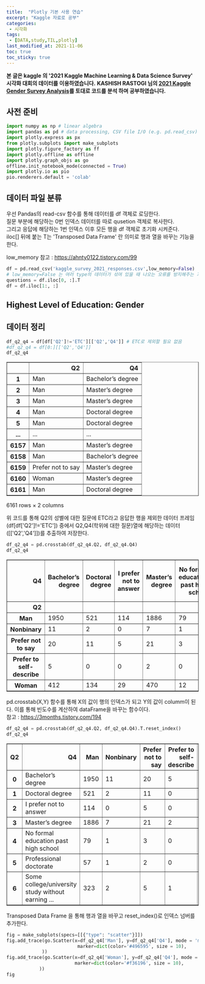 ```yaml
---
title:  "Plotly 기본 사용 연습"
excerpt: "Kaggle 자료로 공부"
categories:
 - 시각화
tags:
 - [DATA,study,TIL,plotly]
last_modified_at: 2021-11-06
toc: true
toc_sticky: true
---
```


**본 글은 kaggle 의 '2021 Kaggle Machine Learning & Data Science Survey' 시각화 대회의 데이터를 이용하였습니다.**
**KASHISH RASTOGI 님의 [2021 Kaggle Gender Survey Analysis](https://www.kaggle.com/kashishrastogi/2021-kaggle-gender-survey-analysis-plotly/notebook)를 토대로 코드를 분석 하며 공부하였습니다.**


## 사전 준비


```python
import numpy as np # linear algebra
import pandas as pd # data processing, CSV file I/O (e.g. pd.read_csv)
import plotly.express as px
from plotly.subplots import make_subplots
import plotly.figure_factory as ff
import plotly.offline as offline
import plotly.graph_objs as go
offline.init_notebook_mode(connected = True)
import plotly.io as pio
pio.renderers.default = 'colab'
```


<script type="text/javascript">
window.PlotlyConfig = {MathJaxConfig: 'local'};
if (window.MathJax) {MathJax.Hub.Config({SVG: {font: "STIX-Web"}});}
if (typeof require !== 'undefined') {
require.undef("plotly");
requirejs.config({
    paths: {
        'plotly': ['https://cdn.plot.ly/plotly-latest.min']
    }
});
require(['plotly'], function(Plotly) {
    window._Plotly = Plotly;
});
}
</script>



## 데이터 파일 분류

우선 Pandas의 read-csv 함수를 통해 데이터를 df 객체로 로딩한다.<br>
질문 부분에 해당하는 0번 인덱스 데이터를 따로 qusetion 객체로 복사한다.<br>
그리고 응답에 해당하는 1번 인덱스 이후 모든 행을 df 객체로 초기화 시켜준다.<br>
iloc[] 뒤에 붙는 T는 'Transposed Data Frame' 란 의미로 행과 열을 바꾸는 기능을 한다.

low_memory 참고 : https://ahnty0122.tistory.com/99


```python
df = pd.read_csv('kaggle_survey_2021_responses.csv',low_memory=False)
# low_memory=False 는 여러 type의 데이터가 섞여 있을 때 나오는 오류를 방지해주는 기능
questions = df.iloc[0, :].T
df = df.iloc[1:, :]

```

## Highest Level of Education: Gender

## 데이터 정리


```python
df_q2_q4 = df[df['Q2']!='ETC'][['Q2','Q4']] # ETC로 제외할 필요 없음
#df_q2_q4 = df[0:][['Q2','Q4']]
df_q2_q4

```




<div>
<style scoped>
    .dataframe tbody tr th:only-of-type {
        vertical-align: middle;
    }

    .dataframe tbody tr th {
        vertical-align: top;
    }

    .dataframe thead th {
        text-align: right;
    }
</style>
<table border="1" class="dataframe">
  <thead>
    <tr style="text-align: right;">
      <th></th>
      <th>Q2</th>
      <th>Q4</th>
    </tr>
  </thead>
  <tbody>
    <tr>
      <th>1</th>
      <td>Man</td>
      <td>Bachelor’s degree</td>
    </tr>
    <tr>
      <th>2</th>
      <td>Man</td>
      <td>Master’s degree</td>
    </tr>
    <tr>
      <th>3</th>
      <td>Man</td>
      <td>Master’s degree</td>
    </tr>
    <tr>
      <th>4</th>
      <td>Man</td>
      <td>Doctoral degree</td>
    </tr>
    <tr>
      <th>5</th>
      <td>Man</td>
      <td>Doctoral degree</td>
    </tr>
    <tr>
      <th>...</th>
      <td>...</td>
      <td>...</td>
    </tr>
    <tr>
      <th>6157</th>
      <td>Man</td>
      <td>Master’s degree</td>
    </tr>
    <tr>
      <th>6158</th>
      <td>Man</td>
      <td>Bachelor’s degree</td>
    </tr>
    <tr>
      <th>6159</th>
      <td>Prefer not to say</td>
      <td>Master’s degree</td>
    </tr>
    <tr>
      <th>6160</th>
      <td>Woman</td>
      <td>Master’s degree</td>
    </tr>
    <tr>
      <th>6161</th>
      <td>Man</td>
      <td>Doctoral degree</td>
    </tr>
  </tbody>
</table>
<p>6161 rows × 2 columns</p>
</div>



위 코드를 통해 Q2의 성별에 대한 질문에 ETC라고 응답한 행을 제외한 데이터 프레임(df[df['Q2']!='ETC']) 중에서 Q2,Q4(학위에 대한 질문)열에 해당하는 데이터([['Q2','Q4']])를 추출하여 저장한다. 


```python
df_q2_q4 = pd.crosstab(df_q2_q4.Q2, df_q2_q4.Q4)
df_q2_q4
```




<div>
<style scoped>
    .dataframe tbody tr th:only-of-type {
        vertical-align: middle;
    }

    .dataframe tbody tr th {
        vertical-align: top;
    }

    .dataframe thead th {
        text-align: right;
    }
</style>
<table border="1" class="dataframe">
  <thead>
    <tr style="text-align: right;">
      <th>Q4</th>
      <th>Bachelor’s degree</th>
      <th>Doctoral degree</th>
      <th>I prefer not to answer</th>
      <th>Master’s degree</th>
      <th>No formal education past high school</th>
      <th>Professional doctorate</th>
      <th>Some college/university study without earning a bachelor’s degree</th>
    </tr>
    <tr>
      <th>Q2</th>
      <th></th>
      <th></th>
      <th></th>
      <th></th>
      <th></th>
      <th></th>
      <th></th>
    </tr>
  </thead>
  <tbody>
    <tr>
      <th>Man</th>
      <td>1950</td>
      <td>521</td>
      <td>114</td>
      <td>1886</td>
      <td>79</td>
      <td>57</td>
      <td>323</td>
    </tr>
    <tr>
      <th>Nonbinary</th>
      <td>11</td>
      <td>2</td>
      <td>0</td>
      <td>7</td>
      <td>1</td>
      <td>1</td>
      <td>2</td>
    </tr>
    <tr>
      <th>Prefer not to say</th>
      <td>20</td>
      <td>11</td>
      <td>5</td>
      <td>21</td>
      <td>3</td>
      <td>2</td>
      <td>5</td>
    </tr>
    <tr>
      <th>Prefer to self-describe</th>
      <td>5</td>
      <td>0</td>
      <td>0</td>
      <td>2</td>
      <td>0</td>
      <td>0</td>
      <td>1</td>
    </tr>
    <tr>
      <th>Woman</th>
      <td>412</td>
      <td>134</td>
      <td>29</td>
      <td>470</td>
      <td>12</td>
      <td>15</td>
      <td>60</td>
    </tr>
  </tbody>
</table>
</div>



pd.crosstab(X,Y) 함수를 통해 X의 값이 행의 인덱스가 되고 Y의 값이 columm이 된다. 이를 통해 빈도수를 계산하여 dataFrame을 바꾸는 함수이다.<br>
참고 : https://3months.tistory.com/194


```python
df_q2_q4 = pd.crosstab(df_q2_q4.Q2, df_q2_q4.Q4).T.reset_index()
df_q2_q4
```




<div>
<style scoped>
    .dataframe tbody tr th:only-of-type {
        vertical-align: middle;
    }

    .dataframe tbody tr th {
        vertical-align: top;
    }

    .dataframe thead th {
        text-align: right;
    }
</style>
<table border="1" class="dataframe">
  <thead>
    <tr style="text-align: right;">
      <th>Q2</th>
      <th>Q4</th>
      <th>Man</th>
      <th>Nonbinary</th>
      <th>Prefer not to say</th>
      <th>Prefer to self-describe</th>
      <th>Woman</th>
    </tr>
  </thead>
  <tbody>
    <tr>
      <th>0</th>
      <td>Bachelor’s degree</td>
      <td>1950</td>
      <td>11</td>
      <td>20</td>
      <td>5</td>
      <td>412</td>
    </tr>
    <tr>
      <th>1</th>
      <td>Doctoral degree</td>
      <td>521</td>
      <td>2</td>
      <td>11</td>
      <td>0</td>
      <td>134</td>
    </tr>
    <tr>
      <th>2</th>
      <td>I prefer not to answer</td>
      <td>114</td>
      <td>0</td>
      <td>5</td>
      <td>0</td>
      <td>29</td>
    </tr>
    <tr>
      <th>3</th>
      <td>Master’s degree</td>
      <td>1886</td>
      <td>7</td>
      <td>21</td>
      <td>2</td>
      <td>470</td>
    </tr>
    <tr>
      <th>4</th>
      <td>No formal education past high school</td>
      <td>79</td>
      <td>1</td>
      <td>3</td>
      <td>0</td>
      <td>12</td>
    </tr>
    <tr>
      <th>5</th>
      <td>Professional doctorate</td>
      <td>57</td>
      <td>1</td>
      <td>2</td>
      <td>0</td>
      <td>15</td>
    </tr>
    <tr>
      <th>6</th>
      <td>Some college/university study without earning ...</td>
      <td>323</td>
      <td>2</td>
      <td>5</td>
      <td>1</td>
      <td>60</td>
    </tr>
  </tbody>
</table>
</div>



Transposed Data Frame 을 통해 행과 열을 바꾸고 reset_index()로 인덱스 넘버를 추가한다.


```python
fig = make_subplots(specs=[[{"type": "scatter"}]])
fig.add_trace(go.Scatter(x=df_q2_q4['Man'], y=df_q2_q4['Q4'], mode = 'markers', name='Man',
                          marker=dict(color='#496595', size = 10),
             ))
fig.add_trace(go.Scatter(x=df_q2_q4['Woman'], y=df_q2_q4['Q4'], mode = 'markers', name='Woman',
                         marker=dict(color='#f36196', size = 10),
            ))
fig
```


<html>
<head><meta charset="utf-8" /></head>
<body>
    <div>
            <script src="https://cdnjs.cloudflare.com/ajax/libs/mathjax/2.7.5/MathJax.js?config=TeX-AMS-MML_SVG"></script><script type="text/javascript">if (window.MathJax) {MathJax.Hub.Config({SVG: {font: "STIX-Web"}});}</script>
                <script type="text/javascript">window.PlotlyConfig = {MathJaxConfig: 'local'};</script>
        <script src="https://cdn.plot.ly/plotly-latest.min.js"></script>    
            <div id="4edb1a0e-1e0f-40de-be15-8097b9e4c245" class="plotly-graph-div" style="height:525px; width:100%;"></div>
            <script type="text/javascript">

                    window.PLOTLYENV=window.PLOTLYENV || {};

                if (document.getElementById("4edb1a0e-1e0f-40de-be15-8097b9e4c245")) {
                    Plotly.newPlot(
                        '4edb1a0e-1e0f-40de-be15-8097b9e4c245',
                        [{"marker": {"color": "#496595", "size": 10}, "mode": "markers", "name": "Man", "type": "scatter", "x": [1950, 521, 114, 1886, 79, 57, 323], "y": ["Bachelor\u2019s degree", "Doctoral degree", "I prefer not to answer", "Master\u2019s degree", "No formal education past high school", "Professional doctorate", "Some college/university study without earning a bachelor\u2019s degree"]}, {"marker": {"color": "#f36196", "size": 10}, "mode": "markers", "name": "Woman", "type": "scatter", "x": [412, 134, 29, 470, 12, 15, 60], "y": ["Bachelor\u2019s degree", "Doctoral degree", "I prefer not to answer", "Master\u2019s degree", "No formal education past high school", "Professional doctorate", "Some college/university study without earning a bachelor\u2019s degree"]}],
                        {"template": {"data": {"bar": [{"error_x": {"color": "#2a3f5f"}, "error_y": {"color": "#2a3f5f"}, "marker": {"line": {"color": "#E5ECF6", "width": 0.5}}, "type": "bar"}], "barpolar": [{"marker": {"line": {"color": "#E5ECF6", "width": 0.5}}, "type": "barpolar"}], "carpet": [{"aaxis": {"endlinecolor": "#2a3f5f", "gridcolor": "white", "linecolor": "white", "minorgridcolor": "white", "startlinecolor": "#2a3f5f"}, "baxis": {"endlinecolor": "#2a3f5f", "gridcolor": "white", "linecolor": "white", "minorgridcolor": "white", "startlinecolor": "#2a3f5f"}, "type": "carpet"}], "choropleth": [{"colorbar": {"outlinewidth": 0, "ticks": ""}, "type": "choropleth"}], "contour": [{"colorbar": {"outlinewidth": 0, "ticks": ""}, "colorscale": [[0.0, "#0d0887"], [0.1111111111111111, "#46039f"], [0.2222222222222222, "#7201a8"], [0.3333333333333333, "#9c179e"], [0.4444444444444444, "#bd3786"], [0.5555555555555556, "#d8576b"], [0.6666666666666666, "#ed7953"], [0.7777777777777778, "#fb9f3a"], [0.8888888888888888, "#fdca26"], [1.0, "#f0f921"]], "type": "contour"}], "contourcarpet": [{"colorbar": {"outlinewidth": 0, "ticks": ""}, "type": "contourcarpet"}], "heatmap": [{"colorbar": {"outlinewidth": 0, "ticks": ""}, "colorscale": [[0.0, "#0d0887"], [0.1111111111111111, "#46039f"], [0.2222222222222222, "#7201a8"], [0.3333333333333333, "#9c179e"], [0.4444444444444444, "#bd3786"], [0.5555555555555556, "#d8576b"], [0.6666666666666666, "#ed7953"], [0.7777777777777778, "#fb9f3a"], [0.8888888888888888, "#fdca26"], [1.0, "#f0f921"]], "type": "heatmap"}], "heatmapgl": [{"colorbar": {"outlinewidth": 0, "ticks": ""}, "colorscale": [[0.0, "#0d0887"], [0.1111111111111111, "#46039f"], [0.2222222222222222, "#7201a8"], [0.3333333333333333, "#9c179e"], [0.4444444444444444, "#bd3786"], [0.5555555555555556, "#d8576b"], [0.6666666666666666, "#ed7953"], [0.7777777777777778, "#fb9f3a"], [0.8888888888888888, "#fdca26"], [1.0, "#f0f921"]], "type": "heatmapgl"}], "histogram": [{"marker": {"colorbar": {"outlinewidth": 0, "ticks": ""}}, "type": "histogram"}], "histogram2d": [{"colorbar": {"outlinewidth": 0, "ticks": ""}, "colorscale": [[0.0, "#0d0887"], [0.1111111111111111, "#46039f"], [0.2222222222222222, "#7201a8"], [0.3333333333333333, "#9c179e"], [0.4444444444444444, "#bd3786"], [0.5555555555555556, "#d8576b"], [0.6666666666666666, "#ed7953"], [0.7777777777777778, "#fb9f3a"], [0.8888888888888888, "#fdca26"], [1.0, "#f0f921"]], "type": "histogram2d"}], "histogram2dcontour": [{"colorbar": {"outlinewidth": 0, "ticks": ""}, "colorscale": [[0.0, "#0d0887"], [0.1111111111111111, "#46039f"], [0.2222222222222222, "#7201a8"], [0.3333333333333333, "#9c179e"], [0.4444444444444444, "#bd3786"], [0.5555555555555556, "#d8576b"], [0.6666666666666666, "#ed7953"], [0.7777777777777778, "#fb9f3a"], [0.8888888888888888, "#fdca26"], [1.0, "#f0f921"]], "type": "histogram2dcontour"}], "mesh3d": [{"colorbar": {"outlinewidth": 0, "ticks": ""}, "type": "mesh3d"}], "parcoords": [{"line": {"colorbar": {"outlinewidth": 0, "ticks": ""}}, "type": "parcoords"}], "pie": [{"automargin": true, "type": "pie"}], "scatter": [{"marker": {"colorbar": {"outlinewidth": 0, "ticks": ""}}, "type": "scatter"}], "scatter3d": [{"line": {"colorbar": {"outlinewidth": 0, "ticks": ""}}, "marker": {"colorbar": {"outlinewidth": 0, "ticks": ""}}, "type": "scatter3d"}], "scattercarpet": [{"marker": {"colorbar": {"outlinewidth": 0, "ticks": ""}}, "type": "scattercarpet"}], "scattergeo": [{"marker": {"colorbar": {"outlinewidth": 0, "ticks": ""}}, "type": "scattergeo"}], "scattergl": [{"marker": {"colorbar": {"outlinewidth": 0, "ticks": ""}}, "type": "scattergl"}], "scattermapbox": [{"marker": {"colorbar": {"outlinewidth": 0, "ticks": ""}}, "type": "scattermapbox"}], "scatterpolar": [{"marker": {"colorbar": {"outlinewidth": 0, "ticks": ""}}, "type": "scatterpolar"}], "scatterpolargl": [{"marker": {"colorbar": {"outlinewidth": 0, "ticks": ""}}, "type": "scatterpolargl"}], "scatterternary": [{"marker": {"colorbar": {"outlinewidth": 0, "ticks": ""}}, "type": "scatterternary"}], "surface": [{"colorbar": {"outlinewidth": 0, "ticks": ""}, "colorscale": [[0.0, "#0d0887"], [0.1111111111111111, "#46039f"], [0.2222222222222222, "#7201a8"], [0.3333333333333333, "#9c179e"], [0.4444444444444444, "#bd3786"], [0.5555555555555556, "#d8576b"], [0.6666666666666666, "#ed7953"], [0.7777777777777778, "#fb9f3a"], [0.8888888888888888, "#fdca26"], [1.0, "#f0f921"]], "type": "surface"}], "table": [{"cells": {"fill": {"color": "#EBF0F8"}, "line": {"color": "white"}}, "header": {"fill": {"color": "#C8D4E3"}, "line": {"color": "white"}}, "type": "table"}]}, "layout": {"annotationdefaults": {"arrowcolor": "#2a3f5f", "arrowhead": 0, "arrowwidth": 1}, "coloraxis": {"colorbar": {"outlinewidth": 0, "ticks": ""}}, "colorscale": {"diverging": [[0, "#8e0152"], [0.1, "#c51b7d"], [0.2, "#de77ae"], [0.3, "#f1b6da"], [0.4, "#fde0ef"], [0.5, "#f7f7f7"], [0.6, "#e6f5d0"], [0.7, "#b8e186"], [0.8, "#7fbc41"], [0.9, "#4d9221"], [1, "#276419"]], "sequential": [[0.0, "#0d0887"], [0.1111111111111111, "#46039f"], [0.2222222222222222, "#7201a8"], [0.3333333333333333, "#9c179e"], [0.4444444444444444, "#bd3786"], [0.5555555555555556, "#d8576b"], [0.6666666666666666, "#ed7953"], [0.7777777777777778, "#fb9f3a"], [0.8888888888888888, "#fdca26"], [1.0, "#f0f921"]], "sequentialminus": [[0.0, "#0d0887"], [0.1111111111111111, "#46039f"], [0.2222222222222222, "#7201a8"], [0.3333333333333333, "#9c179e"], [0.4444444444444444, "#bd3786"], [0.5555555555555556, "#d8576b"], [0.6666666666666666, "#ed7953"], [0.7777777777777778, "#fb9f3a"], [0.8888888888888888, "#fdca26"], [1.0, "#f0f921"]]}, "colorway": ["#636efa", "#EF553B", "#00cc96", "#ab63fa", "#FFA15A", "#19d3f3", "#FF6692", "#B6E880", "#FF97FF", "#FECB52"], "font": {"color": "#2a3f5f"}, "geo": {"bgcolor": "white", "lakecolor": "white", "landcolor": "#E5ECF6", "showlakes": true, "showland": true, "subunitcolor": "white"}, "hoverlabel": {"align": "left"}, "hovermode": "closest", "mapbox": {"style": "light"}, "paper_bgcolor": "white", "plot_bgcolor": "#E5ECF6", "polar": {"angularaxis": {"gridcolor": "white", "linecolor": "white", "ticks": ""}, "bgcolor": "#E5ECF6", "radialaxis": {"gridcolor": "white", "linecolor": "white", "ticks": ""}}, "scene": {"xaxis": {"backgroundcolor": "#E5ECF6", "gridcolor": "white", "gridwidth": 2, "linecolor": "white", "showbackground": true, "ticks": "", "zerolinecolor": "white"}, "yaxis": {"backgroundcolor": "#E5ECF6", "gridcolor": "white", "gridwidth": 2, "linecolor": "white", "showbackground": true, "ticks": "", "zerolinecolor": "white"}, "zaxis": {"backgroundcolor": "#E5ECF6", "gridcolor": "white", "gridwidth": 2, "linecolor": "white", "showbackground": true, "ticks": "", "zerolinecolor": "white"}}, "shapedefaults": {"line": {"color": "#2a3f5f"}}, "ternary": {"aaxis": {"gridcolor": "white", "linecolor": "white", "ticks": ""}, "baxis": {"gridcolor": "white", "linecolor": "white", "ticks": ""}, "bgcolor": "#E5ECF6", "caxis": {"gridcolor": "white", "linecolor": "white", "ticks": ""}}, "title": {"x": 0.05}, "xaxis": {"automargin": true, "gridcolor": "white", "linecolor": "white", "ticks": "", "title": {"standoff": 15}, "zerolinecolor": "white", "zerolinewidth": 2}, "yaxis": {"automargin": true, "gridcolor": "white", "linecolor": "white", "ticks": "", "title": {"standoff": 15}, "zerolinecolor": "white", "zerolinewidth": 2}}}, "xaxis": {"anchor": "y", "domain": [0.0, 1.0]}, "yaxis": {"anchor": "x", "domain": [0.0, 1.0]}},
                        {"responsive": true}
                    ).then(function(){

var gd = document.getElementById('4edb1a0e-1e0f-40de-be15-8097b9e4c245');
var x = new MutationObserver(function (mutations, observer) {{
        var display = window.getComputedStyle(gd).display;
        if (!display || display === 'none') {{
            console.log([gd, 'removed!']);
            Plotly.purge(gd);
            observer.disconnect();
        }}
}});

// Listen for the removal of the full notebook cells
var notebookContainer = gd.closest('#notebook-container');
{% raw %}
if (notebookContainer) {{
 x.observe(notebookContainer, {childList: true});
}}
{% endraw %}

// Listen for the clearing of the current output cell
var outputEl = gd.closest('.output');
{% raw %}
if (outputEl) {{
    x.observe(outputEl, {childList: true});
}}
{% endraw %}

                        })
                };

            </script>
        </div>
</body>
</html>



```python
from google.colab import drive
drive.mount('/content/drive')
```

figure 객체를 만들어준 후 빈 캔버스에 add_trace()함수를 통해 Scatter형식의 데이터 포인트를 입력해준다.<br>
mode = 'markers'점만 찍는 형식의 산점도 그래프를 의미한다.
그리고 makers의 설정은 딕셔너리 형태의 값으로 색상이나 사이즈를 입력한다.


```python
for i in range(0, len(df_q2_q4)):
    fig.add_shape(type='line',
                              x0 = df_q2_q4['Man'][i],
                              y0 = i,
                              x1 = df_q2_q4['Woman'][i],
                              y1 = i,
                              line=dict(color='#c6ccd8', width = 2))
```

add_shape()함수로 선을 추가해준다.
x0,y0 의 지점과 x1,y1의 지점을 잇는 선을 그어준다.


```python
fig.update_xaxes(showgrid=False)# 캔버스의 세로 격자 무늬를 지운다.
fig.update_yaxes(tickmode='array', 
                 tickvals=["Some college/university study without earning a bachelor’s degree",
                           "Professional doctorate",
                           "No formal education past high school",
                           "Master’s degree","I prefer not to answer","Doctoral degree",
                           "Bachelor’s degree"],
                 ticktext=["Without Bachelor's Degree","Professional doctorate",
                           "No formal education past high school",
                           "Master’s degree","I prefer not to answer","Doctoral degree",
                           "Bachelor’s degree"])# 기존에 너무 길었던 첫번째 항목의 제목을 바꾼다.
fig.update_layout(height=350, 
                  margin=dict(b=0,r=20,l=20), # 각각 bottom right left를 의미
                  title_text="Highest Level of Education: Gender",#제목
                  template="plotly_white",
                  title_font=dict(size=25, color='#444', family="Lato, sans-serif"), #폰트 설정
                  font=dict(color='#8a8d93'),
                  hoverlabel=dict(bgcolor="#f2f2f2", font_size=13, font_family="Lato, sans-serif"), # 그래프 위에 마우스를 올려놨을 때 나오는 hoverlabel설명 설정
                  legend=dict(orientation="h", yanchor="bottom", y=1, xanchor="center", x=0.5))
fig.show()
```


<html>
<head><meta charset="utf-8" /></head>
<body>
    <div>
            <script src="https://cdnjs.cloudflare.com/ajax/libs/mathjax/2.7.5/MathJax.js?config=TeX-AMS-MML_SVG"></script><script type="text/javascript">if (window.MathJax) {MathJax.Hub.Config({SVG: {font: "STIX-Web"}});}</script>
                <script type="text/javascript">window.PlotlyConfig = {MathJaxConfig: 'local'};</script>
        <script src="https://cdn.plot.ly/plotly-latest.min.js"></script>    
            <div id="dcc4f7cb-b324-461d-a675-8f3cebcc2a59" class="plotly-graph-div" style="height:350px; width:100%;"></div>
            <script type="text/javascript">

                    window.PLOTLYENV=window.PLOTLYENV || {};

                if (document.getElementById("dcc4f7cb-b324-461d-a675-8f3cebcc2a59")) {
                    Plotly.newPlot(
                        'dcc4f7cb-b324-461d-a675-8f3cebcc2a59',
                        [{"marker": {"color": "#496595", "size": 10}, "mode": "markers", "name": "Man", "type": "scatter", "x": [1950, 521, 114, 1886, 79, 57, 323], "y": ["Bachelor\u2019s degree", "Doctoral degree", "I prefer not to answer", "Master\u2019s degree", "No formal education past high school", "Professional doctorate", "Some college/university study without earning a bachelor\u2019s degree"]}, {"marker": {"color": "#f36196", "size": 10}, "mode": "markers", "name": "Woman", "type": "scatter", "x": [412, 134, 29, 470, 12, 15, 60], "y": ["Bachelor\u2019s degree", "Doctoral degree", "I prefer not to answer", "Master\u2019s degree", "No formal education past high school", "Professional doctorate", "Some college/university study without earning a bachelor\u2019s degree"]}],
                        {"font": {"color": "#8a8d93"}, "height": 350, "hoverlabel": {"bgcolor": "#f2f2f2", "font": {"family": "Lato, sans-serif", "size": 13}}, "legend": {"orientation": "h", "x": 0.5, "xanchor": "center", "y": 1, "yanchor": "bottom"}, "margin": {"b": 0, "l": 20, "r": 20}, "shapes": [{"line": {"color": "#c6ccd8", "width": 2}, "type": "line", "x0": 1950, "x1": 412, "y0": 0, "y1": 0}, {"line": {"color": "#c6ccd8", "width": 2}, "type": "line", "x0": 521, "x1": 134, "y0": 1, "y1": 1}, {"line": {"color": "#c6ccd8", "width": 2}, "type": "line", "x0": 114, "x1": 29, "y0": 2, "y1": 2}, {"line": {"color": "#c6ccd8", "width": 2}, "type": "line", "x0": 1886, "x1": 470, "y0": 3, "y1": 3}, {"line": {"color": "#c6ccd8", "width": 2}, "type": "line", "x0": 79, "x1": 12, "y0": 4, "y1": 4}, {"line": {"color": "#c6ccd8", "width": 2}, "type": "line", "x0": 57, "x1": 15, "y0": 5, "y1": 5}, {"line": {"color": "#c6ccd8", "width": 2}, "type": "line", "x0": 323, "x1": 60, "y0": 6, "y1": 6}], "template": {"data": {"bar": [{"error_x": {"color": "#2a3f5f"}, "error_y": {"color": "#2a3f5f"}, "marker": {"line": {"color": "white", "width": 0.5}}, "type": "bar"}], "barpolar": [{"marker": {"line": {"color": "white", "width": 0.5}}, "type": "barpolar"}], "carpet": [{"aaxis": {"endlinecolor": "#2a3f5f", "gridcolor": "#C8D4E3", "linecolor": "#C8D4E3", "minorgridcolor": "#C8D4E3", "startlinecolor": "#2a3f5f"}, "baxis": {"endlinecolor": "#2a3f5f", "gridcolor": "#C8D4E3", "linecolor": "#C8D4E3", "minorgridcolor": "#C8D4E3", "startlinecolor": "#2a3f5f"}, "type": "carpet"}], "choropleth": [{"colorbar": {"outlinewidth": 0, "ticks": ""}, "type": "choropleth"}], "contour": [{"colorbar": {"outlinewidth": 0, "ticks": ""}, "colorscale": [[0.0, "#0d0887"], [0.1111111111111111, "#46039f"], [0.2222222222222222, "#7201a8"], [0.3333333333333333, "#9c179e"], [0.4444444444444444, "#bd3786"], [0.5555555555555556, "#d8576b"], [0.6666666666666666, "#ed7953"], [0.7777777777777778, "#fb9f3a"], [0.8888888888888888, "#fdca26"], [1.0, "#f0f921"]], "type": "contour"}], "contourcarpet": [{"colorbar": {"outlinewidth": 0, "ticks": ""}, "type": "contourcarpet"}], "heatmap": [{"colorbar": {"outlinewidth": 0, "ticks": ""}, "colorscale": [[0.0, "#0d0887"], [0.1111111111111111, "#46039f"], [0.2222222222222222, "#7201a8"], [0.3333333333333333, "#9c179e"], [0.4444444444444444, "#bd3786"], [0.5555555555555556, "#d8576b"], [0.6666666666666666, "#ed7953"], [0.7777777777777778, "#fb9f3a"], [0.8888888888888888, "#fdca26"], [1.0, "#f0f921"]], "type": "heatmap"}], "heatmapgl": [{"colorbar": {"outlinewidth": 0, "ticks": ""}, "colorscale": [[0.0, "#0d0887"], [0.1111111111111111, "#46039f"], [0.2222222222222222, "#7201a8"], [0.3333333333333333, "#9c179e"], [0.4444444444444444, "#bd3786"], [0.5555555555555556, "#d8576b"], [0.6666666666666666, "#ed7953"], [0.7777777777777778, "#fb9f3a"], [0.8888888888888888, "#fdca26"], [1.0, "#f0f921"]], "type": "heatmapgl"}], "histogram": [{"marker": {"colorbar": {"outlinewidth": 0, "ticks": ""}}, "type": "histogram"}], "histogram2d": [{"colorbar": {"outlinewidth": 0, "ticks": ""}, "colorscale": [[0.0, "#0d0887"], [0.1111111111111111, "#46039f"], [0.2222222222222222, "#7201a8"], [0.3333333333333333, "#9c179e"], [0.4444444444444444, "#bd3786"], [0.5555555555555556, "#d8576b"], [0.6666666666666666, "#ed7953"], [0.7777777777777778, "#fb9f3a"], [0.8888888888888888, "#fdca26"], [1.0, "#f0f921"]], "type": "histogram2d"}], "histogram2dcontour": [{"colorbar": {"outlinewidth": 0, "ticks": ""}, "colorscale": [[0.0, "#0d0887"], [0.1111111111111111, "#46039f"], [0.2222222222222222, "#7201a8"], [0.3333333333333333, "#9c179e"], [0.4444444444444444, "#bd3786"], [0.5555555555555556, "#d8576b"], [0.6666666666666666, "#ed7953"], [0.7777777777777778, "#fb9f3a"], [0.8888888888888888, "#fdca26"], [1.0, "#f0f921"]], "type": "histogram2dcontour"}], "mesh3d": [{"colorbar": {"outlinewidth": 0, "ticks": ""}, "type": "mesh3d"}], "parcoords": [{"line": {"colorbar": {"outlinewidth": 0, "ticks": ""}}, "type": "parcoords"}], "pie": [{"automargin": true, "type": "pie"}], "scatter": [{"marker": {"colorbar": {"outlinewidth": 0, "ticks": ""}}, "type": "scatter"}], "scatter3d": [{"line": {"colorbar": {"outlinewidth": 0, "ticks": ""}}, "marker": {"colorbar": {"outlinewidth": 0, "ticks": ""}}, "type": "scatter3d"}], "scattercarpet": [{"marker": {"colorbar": {"outlinewidth": 0, "ticks": ""}}, "type": "scattercarpet"}], "scattergeo": [{"marker": {"colorbar": {"outlinewidth": 0, "ticks": ""}}, "type": "scattergeo"}], "scattergl": [{"marker": {"colorbar": {"outlinewidth": 0, "ticks": ""}}, "type": "scattergl"}], "scattermapbox": [{"marker": {"colorbar": {"outlinewidth": 0, "ticks": ""}}, "type": "scattermapbox"}], "scatterpolar": [{"marker": {"colorbar": {"outlinewidth": 0, "ticks": ""}}, "type": "scatterpolar"}], "scatterpolargl": [{"marker": {"colorbar": {"outlinewidth": 0, "ticks": ""}}, "type": "scatterpolargl"}], "scatterternary": [{"marker": {"colorbar": {"outlinewidth": 0, "ticks": ""}}, "type": "scatterternary"}], "surface": [{"colorbar": {"outlinewidth": 0, "ticks": ""}, "colorscale": [[0.0, "#0d0887"], [0.1111111111111111, "#46039f"], [0.2222222222222222, "#7201a8"], [0.3333333333333333, "#9c179e"], [0.4444444444444444, "#bd3786"], [0.5555555555555556, "#d8576b"], [0.6666666666666666, "#ed7953"], [0.7777777777777778, "#fb9f3a"], [0.8888888888888888, "#fdca26"], [1.0, "#f0f921"]], "type": "surface"}], "table": [{"cells": {"fill": {"color": "#EBF0F8"}, "line": {"color": "white"}}, "header": {"fill": {"color": "#C8D4E3"}, "line": {"color": "white"}}, "type": "table"}]}, "layout": {"annotationdefaults": {"arrowcolor": "#2a3f5f", "arrowhead": 0, "arrowwidth": 1}, "coloraxis": {"colorbar": {"outlinewidth": 0, "ticks": ""}}, "colorscale": {"diverging": [[0, "#8e0152"], [0.1, "#c51b7d"], [0.2, "#de77ae"], [0.3, "#f1b6da"], [0.4, "#fde0ef"], [0.5, "#f7f7f7"], [0.6, "#e6f5d0"], [0.7, "#b8e186"], [0.8, "#7fbc41"], [0.9, "#4d9221"], [1, "#276419"]], "sequential": [[0.0, "#0d0887"], [0.1111111111111111, "#46039f"], [0.2222222222222222, "#7201a8"], [0.3333333333333333, "#9c179e"], [0.4444444444444444, "#bd3786"], [0.5555555555555556, "#d8576b"], [0.6666666666666666, "#ed7953"], [0.7777777777777778, "#fb9f3a"], [0.8888888888888888, "#fdca26"], [1.0, "#f0f921"]], "sequentialminus": [[0.0, "#0d0887"], [0.1111111111111111, "#46039f"], [0.2222222222222222, "#7201a8"], [0.3333333333333333, "#9c179e"], [0.4444444444444444, "#bd3786"], [0.5555555555555556, "#d8576b"], [0.6666666666666666, "#ed7953"], [0.7777777777777778, "#fb9f3a"], [0.8888888888888888, "#fdca26"], [1.0, "#f0f921"]]}, "colorway": ["#636efa", "#EF553B", "#00cc96", "#ab63fa", "#FFA15A", "#19d3f3", "#FF6692", "#B6E880", "#FF97FF", "#FECB52"], "font": {"color": "#2a3f5f"}, "geo": {"bgcolor": "white", "lakecolor": "white", "landcolor": "white", "showlakes": true, "showland": true, "subunitcolor": "#C8D4E3"}, "hoverlabel": {"align": "left"}, "hovermode": "closest", "mapbox": {"style": "light"}, "paper_bgcolor": "white", "plot_bgcolor": "white", "polar": {"angularaxis": {"gridcolor": "#EBF0F8", "linecolor": "#EBF0F8", "ticks": ""}, "bgcolor": "white", "radialaxis": {"gridcolor": "#EBF0F8", "linecolor": "#EBF0F8", "ticks": ""}}, "scene": {"xaxis": {"backgroundcolor": "white", "gridcolor": "#DFE8F3", "gridwidth": 2, "linecolor": "#EBF0F8", "showbackground": true, "ticks": "", "zerolinecolor": "#EBF0F8"}, "yaxis": {"backgroundcolor": "white", "gridcolor": "#DFE8F3", "gridwidth": 2, "linecolor": "#EBF0F8", "showbackground": true, "ticks": "", "zerolinecolor": "#EBF0F8"}, "zaxis": {"backgroundcolor": "white", "gridcolor": "#DFE8F3", "gridwidth": 2, "linecolor": "#EBF0F8", "showbackground": true, "ticks": "", "zerolinecolor": "#EBF0F8"}}, "shapedefaults": {"line": {"color": "#2a3f5f"}}, "ternary": {"aaxis": {"gridcolor": "#DFE8F3", "linecolor": "#A2B1C6", "ticks": ""}, "baxis": {"gridcolor": "#DFE8F3", "linecolor": "#A2B1C6", "ticks": ""}, "bgcolor": "white", "caxis": {"gridcolor": "#DFE8F3", "linecolor": "#A2B1C6", "ticks": ""}}, "title": {"x": 0.05}, "xaxis": {"automargin": true, "gridcolor": "#EBF0F8", "linecolor": "#EBF0F8", "ticks": "", "title": {"standoff": 15}, "zerolinecolor": "#EBF0F8", "zerolinewidth": 2}, "yaxis": {"automargin": true, "gridcolor": "#EBF0F8", "linecolor": "#EBF0F8", "ticks": "", "title": {"standoff": 15}, "zerolinecolor": "#EBF0F8", "zerolinewidth": 2}}}, "title": {"font": {"color": "#444", "family": "Lato, sans-serif", "size": 25}, "text": "Highest Level of Education: Gender"}, "xaxis": {"anchor": "y", "domain": [0.0, 1.0], "showgrid": false}, "yaxis": {"anchor": "x", "domain": [0.0, 1.0], "tickmode": "array", "ticktext": ["Without Bachelor's Degree", "Professional doctorate", "No formal education past high school", "Master\u2019s degree", "I prefer not to answer", "Doctoral degree", "Bachelor\u2019s degree"], "tickvals": ["Some college/university study without earning a bachelor\u2019s degree", "Professional doctorate", "No formal education past high school", "Master\u2019s degree", "I prefer not to answer", "Doctoral degree", "Bachelor\u2019s degree"]}},
                        {"responsive": true}
                    ).then(function(){

var gd = document.getElementById('dcc4f7cb-b324-461d-a675-8f3cebcc2a59');
var x = new MutationObserver(function (mutations, observer) {{
        var display = window.getComputedStyle(gd).display;
        if (!display || display === 'none') {{
            console.log([gd, 'removed!']);
            Plotly.purge(gd);
            observer.disconnect();
        }}
}});

// Listen for the removal of the full notebook cells
var notebookContainer = gd.closest('#notebook-container');
{% raw %}
if (notebookContainer) {{
    x.observe(notebookContainer, {childList: true});
}}
{% endraw %}

// Listen for the clearing of the current output cell
var outputEl = gd.closest('.output');
{% raw %}
if (outputEl) {{
    x.observe(outputEl, {childList: true});
}}
{% endraw %}

                        })
                };

            </script>
        </div>
</body>
</html>

